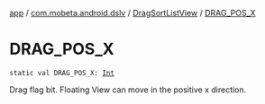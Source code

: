 [app](../../index.md) / [com.mobeta.android.dslv](../index.md) / [DragSortListView](index.md) / [DRAG_POS_X](.)

# DRAG_POS_X

`static val DRAG_POS_X: `[`Int`](https://kotlinlang.org/api/latest/jvm/stdlib/kotlin/-int/index.html)

Drag flag bit. Floating View can move in the positive x direction.

